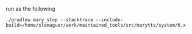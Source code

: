 run as the following

```
./gradlew mary_stop --stacktrace --include-build=/home/slemaguer/work/maintained_tools/src/marytts/system/6.x
```
